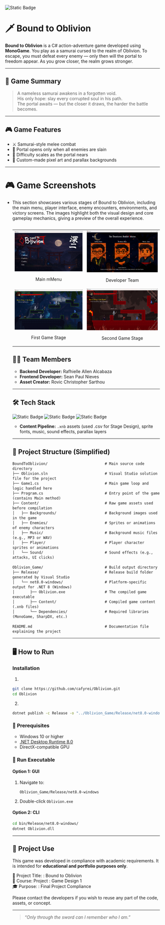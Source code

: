 ![Static Badge](https://img.shields.io/badge/DONE-%23009943?style=for-the-badge&logo=checkmarx&logoColor=%23FFF)

# 🗡️ Bound to Oblivion

**Bound to Oblivion** is a C# action-adventure game developed using **MonoGame**. You play as a samurai cursed to the realm of Oblivion. To escape, you must defeat every enemy — only then will the portal to freedom appear. As you grow closer, the realm grows stronger.

---

## 🧩 Game Summary

> A nameless samurai awakens in a forgotten void.  
> His only hope: slay every corrupted soul in his path.  
> The portal awaits — but the closer it draws, the harder the battle becomes.

---

## 🎮 Game Features

- ⚔️ Samurai-style melee combat
- 🧠 Portal opens only when all enemies are slain
- 🌌 Difficulty scales as the portal nears
- 🎨 Custom-made pixel art and parallax backgrounds

---

# 🎮 Game Screenshots

 - This section showcases various stages of Bound to Oblivion, including the main menu, player interface, enemy encounters, environments, and victory screens. The images highlight both the visual design and core gameplay mechanics, giving a preview of the overall experience.

   <table>
      <tr>
        <td align="center" colspan="2">
          <img src="screenshots/main_menu.png" alt="menu" width="400" />
          <p align="center">Main mMenu</p>
        </td>
        <td align="center" colspan="2">
          <img src="screenshots/credits.png" alt="credits" width="400" />
          <p align="center">Developer Team</p>
        </td>
      </tr>

      <tr>
        <td align="center" colspan="2">
          <img src="screenshots/stage1.png" alt="stage-1" width="400" />
          <p align="center">First Game Stage</p>
        </td>
        <td align="center" colspan="2">
          <img src="screenshots/stage2.png" alt="stage-2" width="400" />
          <p align="center">Second Game Stage</p>
        </td>
      </tr>

## </table>

## 🧑‍💻 Team Members

- **Backend Developer:** Rafhielle Allen Alcabaza
- **Frontend Developer:** Sean Paul Nieves
- **Asset Creator:** Rovic Christopher Sarthou

---

## 🛠️ Tech Stack

![Static Badge](https://img.shields.io/badge/MonoGame-%23E73C00?style=for-the-badge&logo=MonoGame&logoColor=%23FFF)
![Static Badge](https://img.shields.io/badge/.Net-%23512BD4?style=for-the-badge&logo=.Net&logoColor=%23FFF)
![Static Badge](https://img.shields.io/badge/VSCode-%232F80ED?style=for-the-badge&logo=VSCO&logoColor=%23FFF)

- **Content Pipeline:** `.xnb` assets (used .csv for Stage Design), sprite fonts, music, sound effects, parallax layers

---

## 📁 Project Structure (Simplified)

```
BoundToOblivion/                          # Main source code directory
├── Oblivion.sln                          # Visual Studio solution file for the project
├── Game1.cs                              # Main game loop and logic handled here
├── Program.cs                            # Entry point of the game (contains Main method)
├── Content/                              # Raw game assets used before compilation
│   ├── Backgrounds/                      # Background images used in the game
│   ├── Enemies/                          # Sprites or animations of enemy characters
│   ├── Music/                            # Background music files (e.g., MP3 or WAV)
│   ├── Player/                           # Player character sprites or animations
│   └── Sound/                            # Sound effects (e.g., attacks, UI clicks)

Oblivion_Game/                            # Build output directory
├── Release/                              # Release build folder generated by Visual Studio
│   └── net8.0-windows/                   # Platform-specific output for .NET 8 (Windows)
│       ├── Oblivion.exe                  # The compiled game executable
│       ├── Content/                      # Compiled game content (.xnb files)
│       └── Dependencies/                 # Required libraries (MonoGame, SharpDX, etc.)

README.md                                 # Documentation file explaining the project
```

---

## 🖥️ How to Run

### Installation

1.

```bash
git clone https://github.com/cafyrei/Oblivion.git
cd Oblivion
```

2.

```bash
dotnet publish -c Release -o "../Oblivion_Game/Release/net8.0-windows"
```

### 🔧 Prerequisites

- Windows 10 or higher
- [.NET Desktop Runtime 8.0](https://dotnet.microsoft.com/en-us/download/dotnet/8.0)
- DirectX-compatible GPU

### 🚀 Run Executable

#### Option 1: GUI

1. Navigate to:
   ```
   Oblivion_Game/Release/net8.0-windows
   ```
2. Double-click `Oblivion.exe`

#### Option 2: CLI

```bash
cd bin/Release/net8.0-windows/
dotnet Oblivion.dll
```

---

## 📜 Project Use

This game was developed in compliance with academic requirements. It is intended for **educational and portfolio purposes only**.

📘 Project Title: : Bound to Oblivion  
📌 Course: Project : Game Design 1  
🎓 Purpose: : Final Project Compliance

Please contact the developers if you wish to reuse any part of the code, assets, or concept.

---

> _“Only through the sword can I remember who I am.”_
